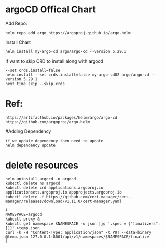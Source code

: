 # argoCD Offical Chart
Add Repo:
```
helm repo add argo https://argoproj.github.io/argo-helm
```
Install Chart
```
helm install my-argo-cd argo/argo-cd --version 5.29.1
```

If want to skip CRD to install along with argocd 
```
--set crds.install=false 
helm install --set crds.install=false my-argo-cd02 argo/argo-cd --version 5.29.1
next time skip --skip-crds
```


# Ref:
```
https://artifacthub.io/packages/helm/argo/argo-cd
https://github.com/argoproj/argo-helm
```

#Adding Dependency
```
if we update dependency then need to update
helm dependency update
```
# delete resources
```
helm uninstall argocd -n argocd
kubectl delete ns argocd
kubectl delete crd applications.argoproj.io applicationsets.argoproj.io appprojects.argoproj.io
kubectl delete -f https://github.com/cert-manager/cert-manager/releases/download/v1.11.0/cert-manager.yaml
```
```
(
NAMESPACE=argocd
kubectl proxy &
kubectl get namespace $NAMESPACE -o json |jq '.spec = {"finalizers":[]}' >temp.json
curl -k -H "Content-Type: application/json" -X PUT --data-binary @temp.json 127.0.0.1:8001/api/v1/namespaces/$NAMESPACE/finalize
)

```
